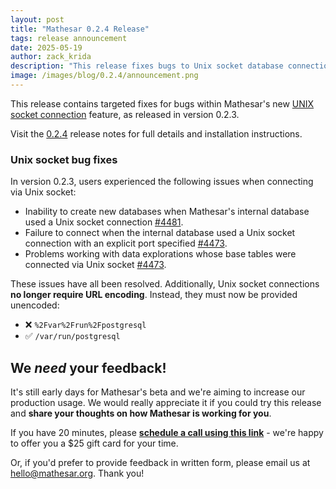 ```yaml
---
layout: post
title: "Mathesar 0.2.4 Release"
tags: release announcement
date: 2025-05-19
author: zack_krida
description: "This release fixes bugs to Unix socket database connections."
image: /images/blog/0.2.4/announcement.png
---
```


This release contains targeted fixes for bugs within Mathesar's new [UNIX socket connection](https://docs.mathesar.org/latest/releases/0.2.3/#more-options-for-internal-database-connections) feature, as released in version 0.2.3.

Visit the [0.2.4](https://docs.mathesar.org/latest/releases/0.2.4/) release notes for full details and installation instructions.

### Unix socket bug fixes

In version 0.2.3, users experienced the following issues when connecting via Unix socket:

- Inability to create new databases when Mathesar's internal database used a Unix socket connection [#4481](https://github.com/mathesar-foundation/mathesar/issues/4481 "Hotfix for SQLAlchemy connecting to DBs over UNIX sockets").
- Failure to connect when the internal database used a Unix socket connection with an explicit port specified [#4473](https://github.com/mathesar-foundation/mathesar/issues/4473 "Fix issues related to connections via unix socket").
- Problems working with data explorations whose base tables were connected via Unix socket [#4473](https://github.com/mathesar-foundation/mathesar/issues/4473 "Fix issues related to connections via unix socket").

These issues have all been resolved. Additionally, Unix socket connections **no longer require URL encoding**. Instead, they must now be provided unencoded:

- ❌ `%2Fvar%2Frun%2Fpostgresql`
- ✅ `/var/run/postgresql`

## We _need_ your feedback!

It's still early days for Mathesar's beta and we're aiming to increase our production usage. We would really appreciate it if you could try this release and **share your thoughts on how Mathesar is working for you**.

If you have 20 minutes, please **[schedule a call using this link](https://cal.com/mathesar/users)** - we're happy to offer you a $25 gift card for your time.

Or, if you'd prefer to provide feedback in written form, please email us at [hello@mathesar.org](mailto:hello@mathesar.org). Thank you!
